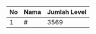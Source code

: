 | No | Nama            | Jumlah Level |
|----|-----------------|--------------|
| 1  | #    |    3569        |
